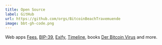 ```yaml
---
title: Open Source
label: GitHub
url: https://github.com/orgs/BitcoinBeachTravemuende
image: bbt-gh-code.png
---
```


Web apps [Fees](https://fees.bitcoinbeachtravemuende.de/), [BIP-39](https://bip39.bitcoinbeachtravemuende.de/), [Exify](https://bitcoinbeachtravemuende.github.io/exify/), [Timeline](https://timeline.bitcoinbeachtravemuende.de/), books [Der Bitcoin Virus](https://bitcoinbeachtravemuende.github.io/DerBitcoinVirus/) and more.
